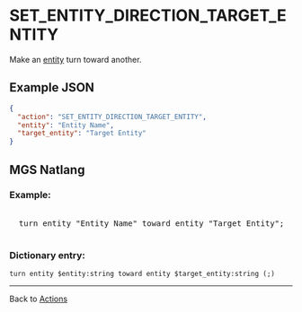 # SET_ENTITY_DIRECTION_TARGET_ENTITY

Make an [entity](../entities) turn toward another.

## Example JSON

```json
{
  "action": "SET_ENTITY_DIRECTION_TARGET_ENTITY",
  "entity": "Entity Name",
  "target_entity": "Target Entity"
}
```

## MGS Natlang

### Example:

<pre class="HyperMD-codeblock mgs">

  <span class="verb">turn</span> <span class="sigil">entity</span> <span class="string">"Entity Name"</span> <span class="">toward</span> <span class="sigil">entity</span> <span class="string">"Target Entity"</span><span class="terminator">;</span>

</pre>

### Dictionary entry:

```
turn entity $entity:string toward entity $target_entity:string (;)
```

---

Back to [Actions](../actions)
